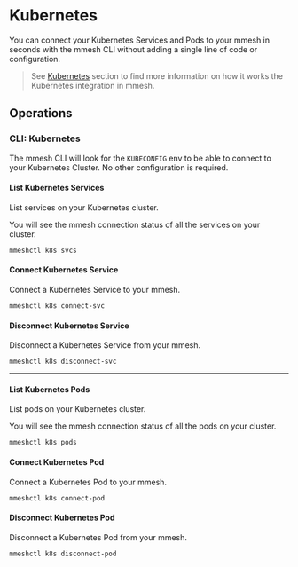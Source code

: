 # Kubernetes

You can connect your Kubernetes Services and Pods to your mmesh in seconds with the mmesh CLI without adding a single line of code or configuration.

> See [Kubernetes](/docs/platform/kubernetes/overview/) section to find more information on how it works the Kubernetes integration in mmesh.

## Operations

### CLI: Kubernetes

The mmesh CLI will look for the `KUBECONFIG` env to be able to connect to your Kubernetes Cluster. No other configuration is required.

#### List Kubernetes Services

List services on your Kubernetes cluster.

You will see the mmesh connection status of all the services on your cluster.

```shell
mmeshctl k8s svcs
```

#### Connect Kubernetes Service

Connect a Kubernetes Service to your mmesh.

```shell
mmeshctl k8s connect-svc
```

#### Disconnect Kubernetes Service

Disconnect a Kubernetes Service from your mmesh.

```shell
mmeshctl k8s disconnect-svc
```

***

#### List Kubernetes Pods

List pods on your Kubernetes cluster.

You will see the mmesh connection status of all the pods on your cluster.

```shell
mmeshctl k8s pods
```

#### Connect Kubernetes Pod

Connect a Kubernetes Pod to your mmesh.

```shell
mmeshctl k8s connect-pod
```

#### Disconnect Kubernetes Pod

Disconnect a Kubernetes Pod from your mmesh.

```shell
mmeshctl k8s disconnect-pod
```
